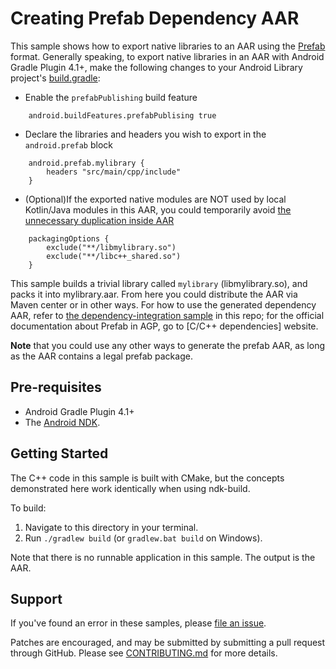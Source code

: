 Creating Prefab Dependency AAR
===============================

This sample shows how to export native libraries to an AAR
using the [Prefab] format. Generally speaking, to export native libraries in an AAR 
with Android Gradle Plugin 4.1+, make the following changes to your Android Library project's [build.gradle]:

* Enable the `prefabPublishing` build feature
```
    android.buildFeatures.prefabPublising true
```

* Declare the libraries and headers you wish to export in the `android.prefab`
  block
```
    android.prefab.mylibrary {
        headers "src/main/cpp/include"
    }
```
* (Optional)If the exported native modules are NOT used by local Kotlin/Java modules in this AAR,
  you could temporarily avoid [the unnecessary duplication inside AAR]
```
    packagingOptions {
        exclude("**/libmylibrary.so")
        exclude("**/libc++_shared.so")
    }
```
This sample builds a trivial library called `mylibrary` (libmylibrary.so), and packs it into 
mylibrary.aar. From here you could distribute the AAR via Maven center or in other ways.
For how to use the generated dependency AAR, refer to [the dependency-integration sample] in this repo; for the official documentation about Prefab in AGP, go to [C/C++ dependencies] website.

[Prefab]:https://google.github.io/prefab/
[build.gradle]:https://github.com/android/ndk-samples/blob/master/prefab/prefab-publishing/mylibrary/build.gradle#L64
[the dependency-integration sample]:https://github.com/android/ndk-samples/tree/main/prefab/dependency-integration



**Note** that you could use any other ways to generate the prefab AAR, as long as the AAR contains a
legal prefab package.


[the official C/C++ dependency documentation]: https://developer.android.com/studio/build/native-dependencies?buildsystem=cmake&agpversion=4.1
[the unnecessary duplication inside AAR]:https://b.corp.google.com/issues/168777344#comment5

Pre-requisites
--------------

* Android Gradle Plugin 4.1+
* The [Android NDK](https://developer.android.com/ndk/).


Getting Started
---------------

The C++ code in this sample is built with CMake, but the concepts demonstrated
here work identically when using ndk-build.

To build:

1. Navigate to this directory in your terminal.
2. Run `./gradlew build` (or `gradlew.bat build` on Windows).

Note that there is no runnable application in this sample. The output is the
AAR.

Support
-------

If you've found an error in these samples, please [file an
issue](https://github.com/android/ndk-samples/issues/new).

Patches are encouraged, and may be submitted by submitting a pull request
through GitHub. Please see [CONTRIBUTING.md](../../CONTRIBUTING.md) for more
details.
